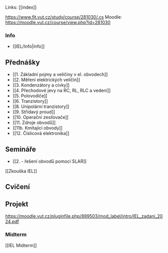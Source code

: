 Links: [[index]]

https://www.fit.vut.cz/study/course/281030/.cs
Moodle: https://moodle.vut.cz/course/view.php?id=281030
### Info
- [[IEL/Info|Info]]

## Přednášky
- [[1. Základní pojmy a veličiny v el. obvodech]]
- [[2. Měření elektrických veličin]]
- [[3. Kondenzátory a cívky]]
- [[4. Přechodové jevy na RC, RL, RLC a vedení]]
- [[5. Polovodiče]]
- [[6. Tranzistory]]
- [[8. Unipolární tranzistory]]
- [[9. Střídavý proud]]
- [[10. Operační zesilovače]]
- [[11. Zdroje obvodů]]
- [[11b. Kmitající obvody]]
- [[12. Číslicová elektronika]]
## Semináře
- [[2. - řešení obvodů pomocí SLAR]]


[[Zkouška IEL]]
## Cvičení

## Projekt
https://moodle.vut.cz/pluginfile.php/899503/mod_label/intro/IEL_zadani_2024.pdf

### Midterm
[[IEL Midterm]]